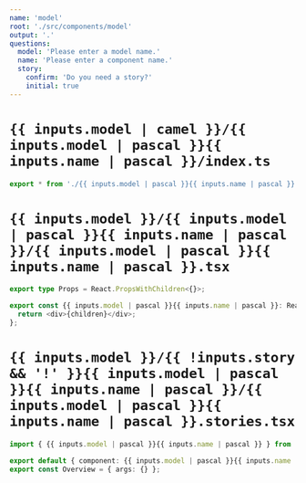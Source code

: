 ```yaml
---
name: 'model'
root: './src/components/model'
output: '.'
questions:
  model: 'Please enter a model name.'
  name: 'Please enter a component name.'
  story:
    confirm: 'Do you need a story?'
    initial: true
---
```


# `{{ inputs.model | camel }}/{{ inputs.model | pascal }}{{ inputs.name | pascal }}/index.ts`

```typescript
export * from './{{ inputs.model | pascal }}{{ inputs.name | pascal }}';
```

# `{{ inputs.model }}/{{ inputs.model | pascal }}{{ inputs.name | pascal }}/{{ inputs.model | pascal }}{{ inputs.name | pascal }}.tsx`

```typescript
export type Props = React.PropsWithChildren<{}>;

export const {{ inputs.model | pascal }}{{ inputs.name | pascal }}: React.FC<Props> = ({ children }) => {
  return <div>{children}</div>;
};
```

# `{{ inputs.model }}/{{ !inputs.story && '!' }}{{ inputs.model | pascal }}{{ inputs.name | pascal }}/{{ inputs.model | pascal }}{{ inputs.name | pascal }}.stories.tsx`

```typescript
import { {{ inputs.model | pascal }}{{ inputs.name | pascal }} } from './{{ inputs.model | pascal }}{{ inputs.name | pascal }}';

export default { component: {{ inputs.model | pascal }}{{ inputs.name | pascal }} };
export const Overview = { args: {} };
```